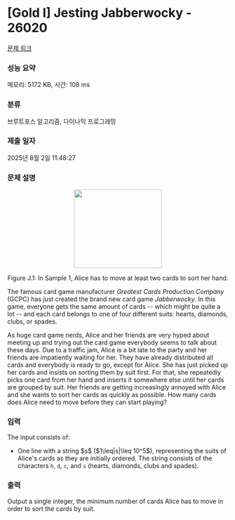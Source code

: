 # [Gold I] Jesting Jabberwocky - 26020 

[문제 링크](https://www.acmicpc.net/problem/26020) 

### 성능 요약

메모리: 5172 KB, 시간: 108 ms

### 분류

브루트포스 알고리즘, 다이나믹 프로그래밍

### 제출 일자

2025년 8월 2일 11:48:27

### 문제 설명

<p style="text-align: center;"><img alt="" src="" style="width: 200px; height: 179px;"></p>

<p style="text-align: center;">Figure J.1: In Sample 1, Alice has to move at least two cards to sort her hand.</p>

<p>The famous card game manufacturer <em>Greatest Cards Production Company</em> (GCPC) has just created the brand new card game <em>Jabberwocky</em>. In this game, everyone gets the same amount of cards -- which might be quite a lot -- and each card belongs to one of four different suits: hearts, diamonds, clubs, or spades.</p>

<p>As huge card game nerds, Alice and her friends are very hyped about meeting up and trying out the card game everybody seems to talk about these days. Due to a traffic jam, Alice is a bit late to the party and her friends are impatiently waiting for her. They have already distributed all cards and everybody is ready to go, except for Alice. She has just picked up her cards and insists on sorting them by suit first. For that, she repeatedly picks one card from her hand and inserts it somewhere else until her cards are grouped by suit. Her friends are getting increasingly annoyed with Alice and she wants to sort her cards as quickly as possible. How many cards does Alice need to move before they can start playing?</p>

### 입력 

 <p>The input consists of:</p>

<ul>
	<li>One line with a string $s$ ($1\leq|s|\leq 10^5$), representing the suits of Alice's cards as they are initially ordered. The string consists of the characters <code>h</code>, <code>d</code>, <code>c</code>, and <code>s</code> (hearts, diamonds, clubs and spades).</li>
</ul>

### 출력 

 <p>Output a single integer, the minimum number of cards Alice has to move in order to sort the cards by suit.</p>

